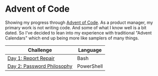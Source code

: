 # Advent of Code

Showing my progress through [Advent of Code](https://adventofcode.com/2020). As
a product manager, my primary work is not writing code. And some of what I know
well is a bit dated. So I've decided to lean into my experience with traditional
"Advent Calendars" which end up being more like samplers of many things.

| Challenge                                                       | Language   |
|-----------------------------------------------------------------|------------|
| [Day 1: Report Repair](2020/01/expense_report.sh)               | Bash       |
| [Day 2: Password Philosophy](2020/02/password_validator.ps1)    | PowerShell |
